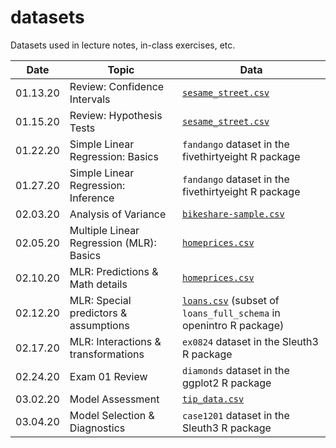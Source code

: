 # datasets
Datasets used in lecture notes, in-class exercises, etc.


| Date 	| Topic 	| Data 	|
|----------	|------------------------------	|---------------------	|
| 01.13.20 	| Review: Confidence Intervals 	| [`sesame_street.csv`](https://github.com/sta210-sp20/datasets/blob/master/sesame_street.csv) 	|
| 01.15.20 	| Review: Hypothesis Tests 	| [`sesame_street.csv`](https://github.com/sta210-sp20/datasets/blob/master/sesame_street.csv) 	|
| 01.22.20 	| Simple Linear Regression: Basics	| `fandango` dataset in the fivethirtyeight R package	|
| 01.27.20 	| Simple Linear Regression: Inference	| `fandango` dataset in the fivethirtyeight R package	|
| 02.03.20 	| Analysis of Variance	| [`bikeshare-sample.csv`](https://github.com/sta210-sp20/datasets/blob/master/bikeshare-sample.csv)	|
| 02.05.20 	| Multiple Linear Regression (MLR): Basics	| [`homeprices.csv`](https://github.com/sta210-sp20/datasets/blob/master/homeprices.csv)
| 02.10.20 	| MLR: Predictions & Math details	| [`homeprices.csv`](https://github.com/sta210-sp20/datasets/blob/master/homeprices.csv)
| 02.12.20 	| MLR: Special predictors & assumptions	| [`loans.csv`](https://github.com/sta210-sp20/datasets/blob/master/loans.csv) (subset of `loans_full_schema` in openintro R package)
| 02.17.20 	| MLR: Interactions & transformations	| `ex0824` dataset in the Sleuth3 R package
| 02.24.20 	| Exam 01 Review	| `diamonds` dataset in the ggplot2 R package
| 03.02.20 	| Model Assessment| [`tip_data.csv`](https://github.com/sta210-sp20/datasets/blob/master/tip-data.csv)
| 03.04.20 	| Model Selection & Diagnostics | `case1201` dataset in the Sleuth3 R package

